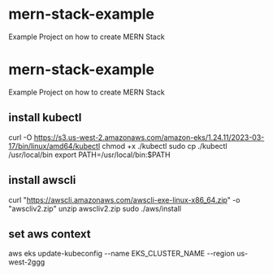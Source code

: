 # mern-stack-example
Example Project on how to create MERN Stack


# mern-stack-example
Example Project on how to create MERN Stack



install kubectl
-----------------
curl -O https://s3.us-west-2.amazonaws.com/amazon-eks/1.24.11/2023-03-17/bin/linux/amd64/kubectl
chmod +x ./kubectl
sudo cp ./kubectl /usr/local/bin
export PATH=/usr/local/bin:$PATH


install awscli
--------------
curl "https://awscli.amazonaws.com/awscli-exe-linux-x86_64.zip" -o "awscliv2.zip"
unzip awscliv2.zip
sudo ./aws/install


set aws context
---------------
aws eks update-kubeconfig --name EKS_CLUSTER_NAME --region us-west-2ggg
